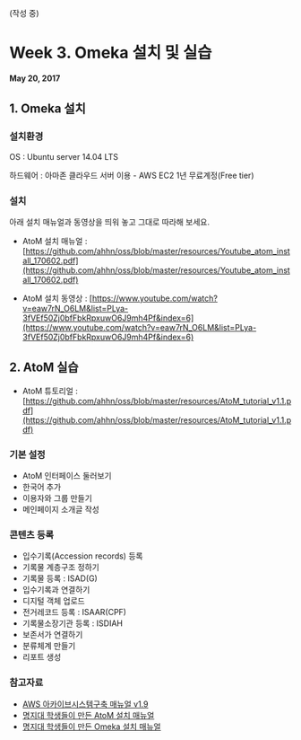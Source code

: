 (작성 중)
# Week 3. Omeka 설치 및 실습
**May 20, 2017**
## 1. Omeka 설치
### 설치환경
OS : Ubuntu server 14.04 LTS

하드웨어 : 아마존 클라우드 서버 이용 - AWS EC2 1년 무료계정(Free tier)


### 설치
아래 설치 매뉴얼과 동영상을 띄워 놓고 그대로 따라해 보세요.

- AtoM 설치 매뉴얼 : [https://github.com/ahhn/oss/blob/master/resources/Youtube_atom_install_170602.pdf](https://github.com/ahhn/oss/blob/master/resources/Youtube_atom_install_170602.pdf)

- AtoM 설치 동영상 : [https://www.youtube.com/watch?v=eaw7rN_O6LM&list=PLya-3fVEf50Zj0bfFbkRpxuwO6J9mh4Pf&index=6](https://www.youtube.com/watch?v=eaw7rN_O6LM&list=PLya-3fVEf50Zj0bfFbkRpxuwO6J9mh4Pf&index=6)

## 2. AtoM 실습
- AtoM 튜토리얼 : [https://github.com/ahhn/oss/blob/master/resources/AtoM_tutorial_v1.1.pdf](https://github.com/ahhn/oss/blob/master/resources/AtoM_tutorial_v1.1.pdf)

### 기본 설정
- AtoM 인터페이스 둘러보기
- 한국어 추가
- 이용자와 그룹 만들기
- 메인페이지 소개글 작성

### 콘텐츠 등록
- 입수기록(Accession records) 등록
- 기록물 계층구조 정하기
- 기록물 등록 : ISAD(G)
- 입수기록과 연결하기
- 디지털 객체 업로드
- 전거레코드 등록 : ISAAR(CPF)
- 기록물소장기관 등록 : ISDIAH
- 보존서가 연결하기
- 분류체계 만들기
- 리포트 생성


### 참고자료
- [AWS 아카이브시스템구축 매뉴얼 v1.9](https://github.com/ahhn/oss/blob/master/resources/AWS_v1.9.pdf)
- [명지대 학생들이 만든 AtoM 설치 매뉴얼](https://github.com/ahhn/oss/blob/master/resources/MJU_AtoM%20%E1%84%89%E1%85%A5%E1%86%AF%E1%84%8E%E1%85%B5%20%E1%84%86%E1%85%A7%E1%86%BC%E1%84%85%E1%85%A7%E1%86%BC%E1%84%8B%E1%85%A5(20170511).txt)
- [명지대 학생들이 만든 Omeka 설치 매뉴얼 ](https://github.com/ahhn/oss/blob/master/resources/MJU_AtoM%20%E1%84%89%E1%85%A5%E1%86%AF%E1%84%8E%E1%85%B5%20%E1%84%86%E1%85%A7%E1%86%BC%E1%84%85%E1%85%A7%E1%86%BC%E1%84%8B%E1%85%A5(20170511).txt)
